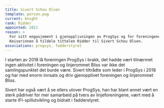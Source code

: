 ```yaml
---
title: Sivert Schou Olsen
template: person.pug
current: knight
rank: Ridder
appointed: 2021
reason: >
  For sitt engasjement i gjenopplivningen av ProgSys og for foreningene IFI-spillutvikling og fadderstyret ønsker 
  Keiserinnen å tildele tittelen Ridder til Sivert Schou Olsen.
associations: progsys, fadderstyret 
---
```


I starten av 2018 lå foreningen ProgSys i brakk, det hadde vært tilnærmet ingen aktivitet i foreningen og 
linjerommet Bliss var ikke det samlingspunktet det burde være. Sivert tiltrådte som leder i ProgSys i 2018 og 
har med enorm innsats og driv gjenopplivet foreningen og linjerommet Bliss.

Sivert har også vært å se ellers utover ProgSys, han har blant annet vært en sterk pådriver for mer samarbeid på 
tvers av linjeforeningene, vært med å starte IFI-spillutvikling og bidratt i fadderstyret.
